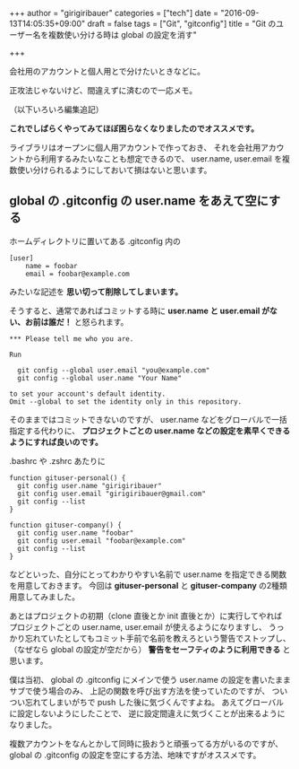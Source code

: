 +++
author = "girigiribauer"
categories = ["tech"]
date = "2016-09-13T14:05:35+09:00"
draft = false
tags = ["Git", "gitconfig"]
title = "Git のユーザー名を複数使い分ける時は global の設定を消す"

+++

会社用のアカウントと個人用とで分けたいときなどに。

正攻法じゃないけど、間違えずに済むので一応メモ。

（以下いろいろ編集追記）

**これでしばらくやってみてほぼ困らなくなりましたのでオススメです。**

ライブラリはオープンに個人用アカウントで作っておき、
それを会社用アカウントから利用するみたいなことも想定できるので、
user.name, user.email を複数使い分けられるようにしておいて損はないと思います。



## global の .gitconfig の user.name をあえて空にする

ホームディレクトリに置いてある .gitconfig 内の

	[user]
		name = foobar
		email = foobar@example.com

みたいな記述を **思い切って削除してしまいます。**

そうすると、通常であればコミットする時に
**user.name と user.email がない、お前は誰だ！** と怒られます。

	*** Please tell me who you are.
	
	Run
	
	  git config --global user.email "you@example.com"
	  git config --global user.name "Your Name"
	
	to set your account's default identity.
	Omit --global to set the identity only in this repository.

そのままではコミットできないのですが、
user.name などをグローバルで一括指定する代わりに、
**プロジェクトごとの user.name などの設定を素早くできるようにすれば良いのです。**

.bashrc や .zshrc あたりに

	function gituser-personal() {
	  git config user.name "girigiribauer"
	  git config user.email "girigiribauer@gmail.com"
	  git config --list
	}

	function gituser-company() {
	  git config user.name "foobar"
	  git config user.email "foobar@example.com"
	  git config --list
	}

などといった、自分にとってわかりやすい名前で user.name を指定できる関数を用意しておきます。
今回は **gituser-personal** と **gituser-company** の2種類用意してみました。

あとはプロジェクトの初期（clone 直後とか init 直後とか）に実行してやれば
プロジェクトごとの user.name, user.email が使えるようになりますし、
うっかり忘れていたとしてもコミット手前で名前を教えろという警告でストップし、
（なぜなら global の設定が空だから）
**警告をセーフティのように利用できる** と思います。

僕は当初、 global の .gitconfig にメインで使う user.name の設定を書いたまま
サブで使う場合のみ、
上記の関数を呼び出す方法を使っていたのですが、
ついつい忘れてしまいがちで push した後に気づくんですよね。
あえてグローバルに設定しないようにしたことで、
逆に設定間違えに気づくことが出来るようになりました。

複数アカウントをなんとかして同時に扱おうと頑張ってる方がいるのですが、
global の .gitconfig の設定を空にする方法、地味ですがオススメです。
